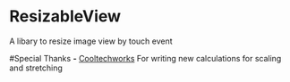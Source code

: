 # ResizableView
A libary to resize image view by 
touch event

#Special Thanks
<b>-</b> [Cooltechworks](https://github.com/cooltechworks) For writing new calculations for scaling and stretching
